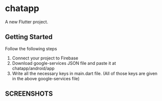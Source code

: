 # chatapp

A new Flutter project.

## Getting Started

Follow the following steps 
 1. Connect your project to Firebase
 2. Download google-services JSON file and paste it at chatapp/android/app
 3. Write all the necessary keys in main.dart file. (All of those keys are given in the above google-services file)


 ## SCREENSHOTS

